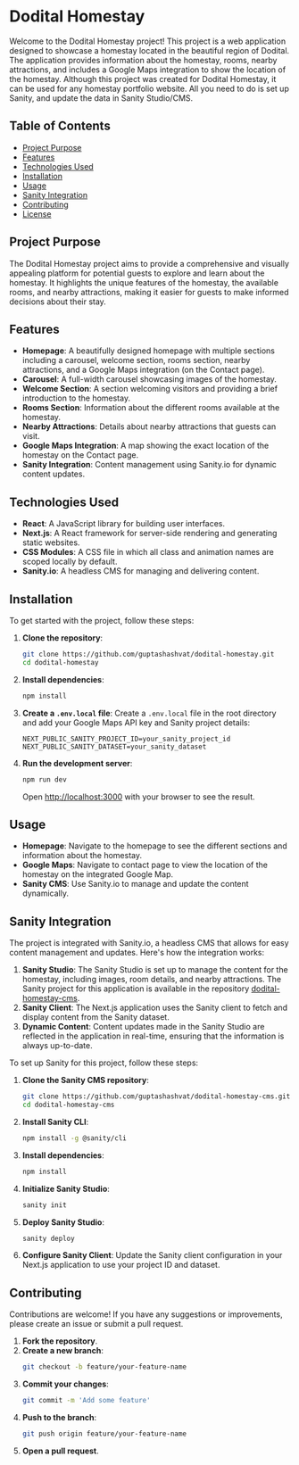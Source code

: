 # Dodital Homestay

Welcome to the Dodital Homestay project! This project is a web application designed to showcase a homestay located in the beautiful region of Dodital. The application provides information about the homestay, rooms, nearby attractions, and includes a Google Maps integration to show the location of the homestay. Although this project was created for Dodital Homestay, it can be used for any homestay portfolio website. All you need to do is set up Sanity, and update the data in Sanity Studio/CMS.

## Table of Contents

- [Project Purpose](#project-purpose)
- [Features](#features)
- [Technologies Used](#technologies-used)
- [Installation](#installation)
- [Usage](#usage)
- [Sanity Integration](#sanity-integration)
- [Contributing](#contributing)
- [License](#license)

## Project Purpose

The Dodital Homestay project aims to provide a comprehensive and visually appealing platform for potential guests to explore and learn about the homestay. It highlights the unique features of the homestay, the available rooms, and nearby attractions, making it easier for guests to make informed decisions about their stay.

## Features

- **Homepage**: A beautifully designed homepage with multiple sections including a carousel, welcome section, rooms section, nearby attractions, and a Google Maps integration (on the Contact page).
- **Carousel**: A full-width carousel showcasing images of the homestay.
- **Welcome Section**: A section welcoming visitors and providing a brief introduction to the homestay.
- **Rooms Section**: Information about the different rooms available at the homestay.
- **Nearby Attractions**: Details about nearby attractions that guests can visit.
- **Google Maps Integration**: A map showing the exact location of the homestay on the Contact page.
- **Sanity Integration**: Content management using Sanity.io for dynamic content updates.

## Technologies Used

- **React**: A JavaScript library for building user interfaces.
- **Next.js**: A React framework for server-side rendering and generating static websites.
- **CSS Modules**: A CSS file in which all class and animation names are scoped locally by default.
- **Sanity.io**: A headless CMS for managing and delivering content.

## Installation

To get started with the project, follow these steps:

1. **Clone the repository**:
    ```bash
    git clone https://github.com/guptashashvat/dodital-homestay.git
    cd dodital-homestay
    ```

2. **Install dependencies**:
    ```bash
    npm install
    ```

3. **Create a `.env.local` file**:
    Create a `.env.local` file in the root directory and add your Google Maps API key and Sanity project details:
    ```env
    NEXT_PUBLIC_SANITY_PROJECT_ID=your_sanity_project_id
    NEXT_PUBLIC_SANITY_DATASET=your_sanity_dataset
    ```

4. **Run the development server**:
    ```bash
    npm run dev
    ```

    Open [http://localhost:3000](http://localhost:3000) with your browser to see the result.

## Usage

- **Homepage**: Navigate to the homepage to see the different sections and information about the homestay.
- **Google Maps**: Navigate to contact page to view the location of the homestay on the integrated Google Map.
- **Sanity CMS**: Use Sanity.io to manage and update the content dynamically.

## Sanity Integration

The project is integrated with Sanity.io, a headless CMS that allows for easy content management and updates. Here's how the integration works:

1. **Sanity Studio**: The Sanity Studio is set up to manage the content for the homestay, including images, room details, and nearby attractions. The Sanity project for this application is available in the repository [dodital-homestay-cms](https://github.com/guptashashvat/dodital-homestay-cms).
2. **Sanity Client**: The Next.js application uses the Sanity client to fetch and display content from the Sanity dataset.
3. **Dynamic Content**: Content updates made in the Sanity Studio are reflected in the application in real-time, ensuring that the information is always up-to-date.

To set up Sanity for this project, follow these steps:

1. **Clone the Sanity CMS repository**:
    ```bash
    git clone https://github.com/guptashashvat/dodital-homestay-cms.git
    cd dodital-homestay-cms
    ```

2. **Install Sanity CLI**:
    ```bash
    npm install -g @sanity/cli
    ```

3. **Install dependencies**:
    ```bash
    npm install
    ```

4. **Initialize Sanity Studio**:
    ```bash
    sanity init
    ```

5. **Deploy Sanity Studio**:
    ```bash
    sanity deploy
    ```

6. **Configure Sanity Client**:
    Update the Sanity client configuration in your Next.js application to use your project ID and dataset.

## Contributing

Contributions are welcome! If you have any suggestions or improvements, please create an issue or submit a pull request.

1. **Fork the repository**.
2. **Create a new branch**:
    ```bash
    git checkout -b feature/your-feature-name
    ```
3. **Commit your changes**:
    ```bash
    git commit -m 'Add some feature'
    ```
4. **Push to the branch**:
    ```bash
    git push origin feature/your-feature-name
    ```
5. **Open a pull request**.